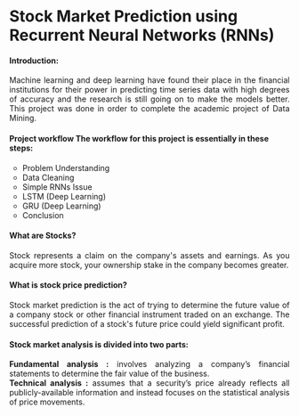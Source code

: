 <h1> Stock Market Prediction using Recurrent Neural Networks (RNNs)</h1>

<h4>Introduction:</h4>

<p align=justify>Machine learning and deep learning have found their place in the financial institutions for their power in predicting time series data with high degrees of accuracy and the research is still going on to make the models better. This project was done in order to complete the academic project of Data Mining.</p>

<h4>Project workflow The workflow for this project is essentially in these steps:</h4>
<ul style="list-style-type:circle">
<li> Problem Understanding</li>
<li> Data Cleaning</li>
<li> Simple RNNs Issue</li> 
<li> LSTM (Deep Learning)</li>
<li> GRU (Deep Learning)</li>
<li> Conclusion</li>
</ul>
<h4>What are Stocks?</h4>

<p align=justify>Stock represents a claim on the company's assets and earnings. As you acquire more stock, your ownership stake in the company becomes greater.</p>

<h4>What is stock price prediction?</h4>

<p align=justify> Stock market prediction is the act of trying to determine the future value of a company stock or other financial instrument traded on an exchange. The successful prediction of a stock's future price could yield significant profit.
  
<h4>Stock market analysis is divided into two parts:</h4>
<p align=justify>
<b>Fundamental analysis :</b> involves analyzing a company’s financial statements to determine the fair value of the business.<br>
<b>Technical analysis :</b> assumes that a security’s price already reflects all publicly-available information and instead focuses on the statistical analysis of price movements.
</p>
